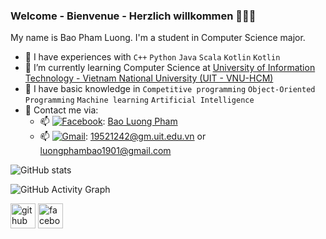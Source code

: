 <!--
**BTrDung/BTrDung** is a ✨ _special_ ✨ repository because its `README.md` (this file) appears on your GitHub profile.

Here are some ideas to get you started:

- 🔭 I’m currently working on ...
- 🌱 I’m currently learning ...
- 👯 I’m looking to collaborate on ...
- 🤔 I’m looking for help with ...
- 💬 Ask me about ...
- 📫 How to reach me: ...
- 😄 Pronouns: ...
- ⚡ Fun fact: ...
<!--
- 🌱 I’m currently studying Computer Science at [University of Information Technology - Vietnam National University (UIT - VNU-HCM)](https://en.uit.edu.vn/overview-vnuhcm-university-information-technology)   
- 🌱 I have basic knowledge in ```Web Development``` `Object-Oriented Programming` ```Machine learning``` ```Natural Language Processing```    
- 🌱 Contact me via:   
  +  📫 Facebook: [Bao Luong Pham](https://www.facebook.com/profile.php?id=100023949158568)
  +  📫 : [19521242@gm.uit.edu.vn](mailto:19521242@gm.uit.edu.vn) or [luongphambao1901@gmail.com](mailto:luongphambao19011@gmail.com)   
-->

### Welcome - Bienvenue - Herzlich willkommen 👋👋👋   

My name is Bao Pham Luong. I'm a student in Computer Science major.   
- 🌱 I have experiences with ```C++``` ```Python``` ```Java``` ```Scala``` ```Kotlin``` ```Kotlin```       
- 🌱 I’m currently learning Computer Science at [University of Information Technology - Vietnam National University (UIT - VNU-HCM)](https://en.uit.edu.vn/overview-vnuhcm-university-information-technology)   
- 🌱 I have basic knowledge in ```Competitive programming``` `Object-Oriented Programming` ```Machine learning``` ```Artificial Intelligence```   
- 🌱 Contact me via:   
  +  📫 [<img alt="Facebook" src="https://img.shields.io/badge/Facebook-%231877F2.svg?&style=for-the-badge&logo=Facebook&logoColor=white"/>](https://www.facebook.com/profile.php?id=100023949158568): [Bao Luong Pham](https://www.facebook.com/profile.php?id=100023949158568)
  +  📫 [<img alt="Gmail" src="https://img.shields.io/badge/Gmail-D14836?style=for-the-badge&logo=gmail&logoColor=white" />](luongphambao1901@gmail.com): [19521242@gm.uit.edu.vn](mailto:19521242@gm.uit.edu.vn) or [luongphambao1901@gmail.com](mailto:luongphambao1901@gmail.com)   

![GitHub stats](https://github-readme-stats.vercel.app/api?username=19521242bao&show_icons=true&count_private=true)  

![GitHub Activity Graph](https://activity-graph.herokuapp.com/graph?username=19521242bao)  


[<img src='https://cdn.jsdelivr.net/npm/simple-icons@3.0.1/icons/github.svg' alt='github' height='40'>](https://github.com/19521242bao)  [<img src='https://cdn.jsdelivr.net/npm/simple-icons@3.0.1/icons/facebook.svg' alt='facebook' height='40'>](https://www.facebook.com/profile.php?id=100023949158568)  

